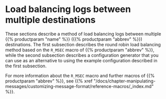 ---
---
<!-- DISCLAIMER: This file is based on the syslog-ng Open Source Edition documentation https://github.com/balabit/syslog-ng-ose-guides/commit/2f4a52ee61d1ea9ad27cb4f3168b95408fddfdf2 and is used under the terms of The syslog-ng Open Source Edition Documentation License. The file has been modified by Axoflow. -->
# Load balancing logs between multiple destinations

These sections describe a method of load balancing logs between multiple {{% productparam "name" %}} ({{% productparam "abbrev" %}}) destinations. The first subsection describes the round robin load balancing method based on the `R_MSEC` macro of {{% productparam "abbrev" %}}, while the second subsection describes a configuration generator that you can use as an alternative to using the example configuration described in the first subsection.

For more information about the `R_MSEC` macro and further macros of {{% productparam "abbrev" %}}, see {{% xref "/docs/chapter-manipulating-messages/customizing-message-format/reference-macros/_index.md" %}}.
